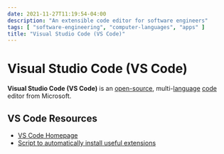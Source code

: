 ```yaml
---
date: 2021-11-27T11:19:54-04:00
description: "An extensible code editor for software engineers"
tags: [ "software-engineering", "computer-languages", "apps" ]
title: "Visual Studio Code (VS Code)"
---
```


# Visual Studio Code (VS Code)

**Visual Studio Code (VS Code)** is an [open-source](open-source.md), multi-[language](computer-languages.md) [code](software-engineering.md) editor from Microsoft.

<!-- TODO: Microsoft page -->

## VS Code Resources

* [VS Code Homepage](https://code.visualstudio.com/)
* [Script to automatically install useful extensions](https://github.com/jamestharpe/windows-development-environment/blob/main/vscode-extensions.sh)
